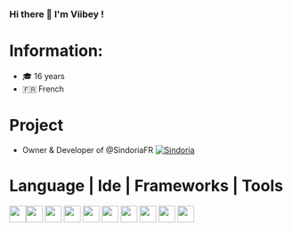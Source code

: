 ### Hi there 👋 I'm Viibey !

 
# Information:
 
 - 🎓 16 years
 - 🇫🇷 French

# Project

-  Owner & Developer of @SindoriaFR   <a href="https://discord.gg/J8tGx26szs"><img alt="Sindoria" title="Sindoria" src="https://img.shields.io/badge/-Sindoria-orange"/></a>


# Language | Ide | Frameworks | Tools


<img height="30" src="https://img.shields.io/badge/JavaScript-323330?style=for-the-badge&logo=javascript&logoColor=F7DF1E"><img height="30" src="https://img.shields.io/badge/TypeScript-007ACC?style=for-the-badge&logo=typescript&logoColor=white">
<img height="30" src="https://img.shields.io/badge/Java-ED8B00?style=for-the-badge&logo=java&logoColor=white">
<img height="30" src="https://img.shields.io/badge/json-5E5C5C?style=for-the-badge&logo=json&logoColor=white">
<img height="30" src="https://img.shields.io/badge/Node.js-339933?style=for-the-badge&logo=nodedotjs&logoColor=white">
<img height="30" src="https://img.shields.io/badge/Visual_Studio_Code-0078D4?style=for-the-badge&logo=visual%20studio%20code&logoColor=white">
<img height="30" src="https://img.shields.io/badge/phpstorm-143?style=for-the-badge&logo=phpstorm&logoColor=black&color=black&labelColor=darkorchid">
<img height="30" src="https://img.shields.io/badge/IntelliJIDEA-000000.svg?style=for-the-badge&logo=intellij-idea&logoColor=white">
<img height="30" src="https://img.shields.io/badge/WebStorm-000000?style=for-the-badge&logo=WebStorm&logoColor=white">
<img height="30" src="https://img.shields.io/badge/Adobe%20Photoshop-31A8FF?style=for-the-badge&logo=Adobe%20Photoshop&logoColor=black">
